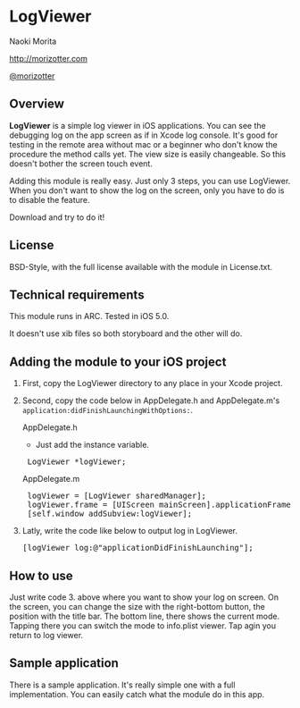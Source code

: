 # LogViewer

Naoki Morita

http://morizotter.com

[@morizotter](http://twitter.com/morizotter)

## Overview

**LogViewer** is a simple log viewer in iOS applications. You can see the debugging log on the app screen as if in Xcode log console. It's good for testing in the remote area without mac or a beginner who don't know the procedure the method calls yet. The view size is easily changeable. So this doesn't bother the screen touch event.

Adding this module is really easy. Just only 3 steps, you can use LogViewer. When you don't want to show the log on the screen, only you have to do is to disable the feature.



Download and try to do it!

## License

BSD-Style, with the full license available with the module in License.txt.

## Technical requirements

This module runs in ARC. Tested in iOS 5.0. 

It doesn't use xib files so both storyboard and the other will do.


## Adding the module to your iOS project

1. First, copy the LogViewer directory to any place in your Xcode project.
2. Second, copy the code below in AppDelegate.h and AppDelegate.m's `application:didFinishLaunchingWithOptions:`.

	AppDelegate.h
	* Just add the instance variable.
	
	<pre>
	LogViewer *logViewer;</pre>

	AppDelegate.m
	<pre>
	logViewer = [LogViewer sharedManager];
    logViewer.frame = [UIScreen mainScreen].applicationFrame;
    [self.window addSubview:logViewer];</pre>

3. Latly, write the code like below to output log in LogViewer.

	<pre>[logViewer log:@"applicationDidFinishLaunching"];</pre>


## How to use

Just write code 3. above where you want to show your log on screen. On the screen, you can change the size with the right-bottom button, the position with the title bar. The bottom line, there shows the current mode. Tapping there you can switch the mode to info.plist viewer. Tap agin you return to log viewer.

## Sample application

There is a sample application. It's really simple one with a full implementation. You can easily catch what the module do in this app.